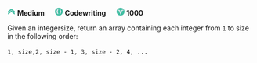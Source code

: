 ![difficulty_icon](https://github.com/PWrGitHub194238/CodeSignal/blob/master/difficulty_medium.png) **Medium** &emsp; ![difficulty_icon](https://github.com/PWrGitHub194238/CodeSignal/blob/master/type.png) **Codewriting** &emsp; ![difficulty_icon](https://github.com/PWrGitHub194238/CodeSignal/blob/master/points.png) **1000**

Given an integersize, return an array containing each integer from `1` to size in the following order:

`1, size,2, size - 1, 3, size - 2, 4, ...`
